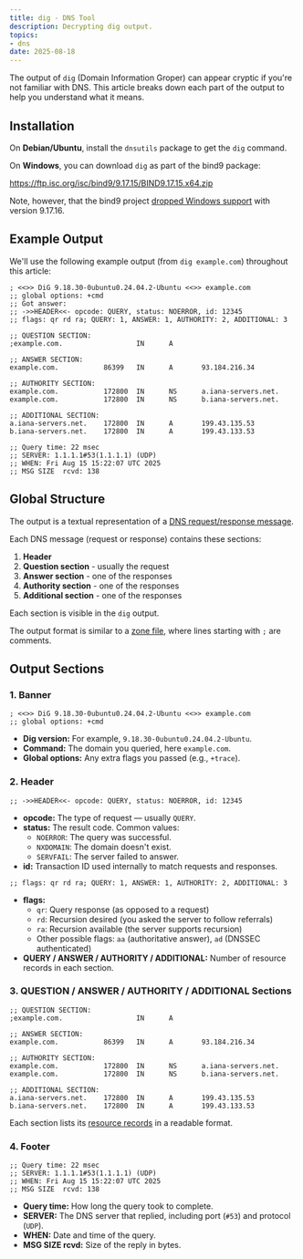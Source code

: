 ```yaml
---
title: dig - DNS Tool
description: Decrypting dig output.
topics:
- dns
date: 2025-08-18
---
```


The output of `dig` (Domain Information Groper) can appear cryptic if you're not familiar with DNS. This article breaks down each part of the output to help you understand what it means.

## Installation

On **Debian/Ubuntu**, install the `dnsutils` package to get the `dig` command.

On **Windows**, you can download `dig` as part of the bind9 package:

<https://ftp.isc.org/isc/bind9/9.17.15/BIND9.17.15.x64.zip>

Note, however, that the bind9 project [dropped Windows support](https://ftp.isc.org/isc/bind9/9.17.16/doc/arm/html/notes.html#removed-features) with version 9.17.16.

## Example Output

We'll use the following example output (from `dig example.com`) throughout this article:

```zone
; <<>> DiG 9.18.30-0ubuntu0.24.04.2-Ubuntu <<>> example.com
;; global options: +cmd
;; Got answer:
;; ->>HEADER<<- opcode: QUERY, status: NOERROR, id: 12345
;; flags: qr rd ra; QUERY: 1, ANSWER: 1, AUTHORITY: 2, ADDITIONAL: 3

;; QUESTION SECTION:
;example.com.                  IN      A

;; ANSWER SECTION:
example.com.           86399   IN      A       93.184.216.34

;; AUTHORITY SECTION:
example.com.           172800  IN      NS      a.iana-servers.net.
example.com.           172800  IN      NS      b.iana-servers.net.

;; ADDITIONAL SECTION:
a.iana-servers.net.    172800  IN      A       199.43.135.53
b.iana-servers.net.    172800  IN      A       199.43.133.53

;; Query time: 22 msec
;; SERVER: 1.1.1.1#53(1.1.1.1) (UDP)
;; WHEN: Fri Aug 15 15:22:07 UTC 2025
;; MSG SIZE  rcvd: 138
```

## Global Structure

The output is a textual representation of a [DNS request/response message](overview.md#protocol).

Each DNS message (request or response) contains these sections:

1. **Header**
1. **Question section** - usually the request
1. **Answer section** - one of the responses
1. **Authority section** - one of the responses
1. **Additional section** - one of the responses

Each section is visible in the `dig` output.

The output format is similar to a [zone file](zone-files.md), where lines starting with `;` are comments.

## Output Sections

### 1. Banner

```zone
; <<>> DiG 9.18.30-0ubuntu0.24.04.2-Ubuntu <<>> example.com
;; global options: +cmd
```

* **Dig version:** For example, `9.18.30-0ubuntu0.24.04.2-Ubuntu`.
* **Command:** The domain you queried, here `example.com`.
* **Global options:** Any extra flags you passed (e.g., `+trace`).

### 2. Header

```zone
;; ->>HEADER<<- opcode: QUERY, status: NOERROR, id: 12345
```

* **opcode:** The type of request — usually `QUERY`.
* **status:** The result code. Common values:
  * `NOERROR`: The query was successful.
  * `NXDOMAIN`: The domain doesn't exist.
  * `SERVFAIL`: The server failed to answer.
* **id:** Transaction ID used internally to match requests and responses.

```zone
;; flags: qr rd ra; QUERY: 1, ANSWER: 1, AUTHORITY: 2, ADDITIONAL: 3
```

* **flags:**
  * `qr`: Query response (as opposed to a request)
  * `rd`: Recursion desired (you asked the server to follow referrals)
  * `ra`: Recursion available (the server supports recursion)
  * Other possible flags: `aa` (authoritative answer), `ad` (DNSSEC authenticated)
* **QUERY / ANSWER / AUTHORITY / ADDITIONAL:** Number of resource records in each section.

### 3. QUESTION / ANSWER / AUTHORITY / ADDITIONAL Sections

```zone
;; QUESTION SECTION:
;example.com.                  IN      A

;; ANSWER SECTION:
example.com.           86399   IN      A       93.184.216.34

;; AUTHORITY SECTION:
example.com.           172800  IN      NS      a.iana-servers.net.
example.com.           172800  IN      NS      b.iana-servers.net.

;; ADDITIONAL SECTION:
a.iana-servers.net.    172800  IN      A       199.43.135.53
b.iana-servers.net.    172800  IN      A       199.43.133.53
```

Each section lists its [resource records](resource-records.md) in a readable format.

### 4. Footer

```zone
;; Query time: 22 msec
;; SERVER: 1.1.1.1#53(1.1.1.1) (UDP)
;; WHEN: Fri Aug 15 15:22:07 UTC 2025
;; MSG SIZE  rcvd: 138
```

* **Query time:** How long the query took to complete.
* **SERVER:** The DNS server that replied, including port (`#53`) and protocol (`UDP`).
* **WHEN:** Date and time of the query.
* **MSG SIZE rcvd:** Size of the reply in bytes.
